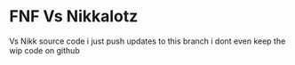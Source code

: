 # FNF Vs Nikkalotz
Vs Nikk source code
i just push updates to this branch i dont even keep the wip code on github
